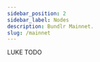```yaml
---
sidebar_position: 2
sidebar_label: Nodes
description: Bundlr Mainnet.
slug: /mainnet
---
```


LUKE TODO
